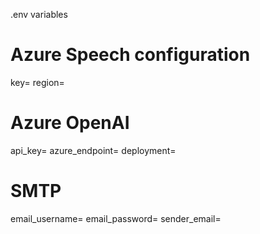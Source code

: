 .env variables

# Azure Speech configuration
key=
region=

# Azure OpenAI
api_key=
azure_endpoint=
deployment=

# SMTP
email_username=
email_password=
sender_email=
